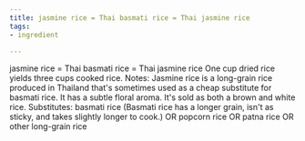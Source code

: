 ```yaml
---
title: jasmine rice = Thai basmati rice = Thai jasmine rice
tags:
- ingredient

---
```

jasmine rice = Thai basmati rice = Thai jasmine rice One cup dried rice yields three cups cooked rice. Notes: Jasmine rice is a long-grain rice produced in Thailand that's sometimes used as a cheap substitute for basmati rice. It has a subtle floral aroma. It's sold as both a brown and white rice. Substitutes: basmati rice (Basmati rice has a longer grain, isn't as sticky, and takes slightly longer to cook.) OR popcorn rice OR patna rice OR other long-grain rice
